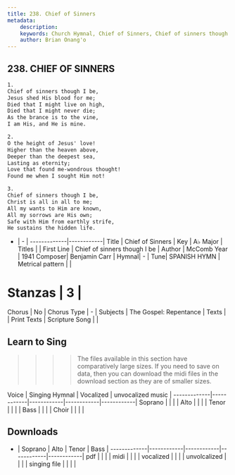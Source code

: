 ```yaml
---
title: 238. Chief of Sinners
metadata:
    description: 
    keywords: Church Hymnal, Chief of Sinners, Chief of sinners though I be, 
    author: Brian Onang'o
---
```



## 238. CHIEF OF SINNERS

```txt
1.
Chief of sinners though I be,
Jesus shed His blood for me;
Died that I might live on high,
Died that I might never die;
As the brance is to the vine,
I am His, and He is mine.

2.
O the height of Jesus' love!
Higher than the heaven above,
Deeper than the deepest sea,
Lasting as eternity;
Love that found me-wondrous thought!
Found me when I sought Him not!

3.
Chief of sinners though I be,
Christ is all in all to me;
All my wants to Him are known,
All my sorrows are His own;
Safe with Him from earthly strife,
He sustains the hidden life. 

```

- |   -  |
-------------|------------|
Title | Chief of Sinners |
Key | A♭ Major |
Titles |  |
First Line | Chief of sinners though I be |
Author | McComb
Year | 1941
Composer| Benjamin Carr |
Hymnal|  - |
Tune| SPANISH HYMN |
Metrical pattern | |
# Stanzas | 3 |
Chorus | No |
Chorus Type | - |
Subjects | The Gospel: Repentance |
Texts |  |
Print Texts | 
Scripture Song |  |
  
## Learn to Sing

>>>> The files available in this section have comparatively large sizes. If you need to save on data, then you can download the midi files in the download section as they are of smaller sizes.

Voice |  Singing Hymnal | Vocalized | unvocalized music |
-------------|------------|------------|------------|------------|
Soprano | | | |
Alto | | | |
Tenor | | | |
Bass | | | |
Choir | | | |

## Downloads

- |  Soprano | Alto | Tenor | Bass |
-------------|------------|------------|------------|------------|
pdf | | | |
midi | | | |
vocalized | | | |
unvolcalized | | | |
singing file | | | |
  